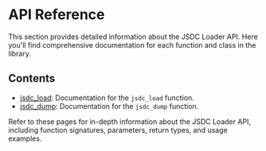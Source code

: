 # API Reference

This section provides detailed information about the JSDC Loader API. Here you'll find comprehensive documentation for each function and class in the library.

## Contents

* [jsdc_load](jsdc-load.md): Documentation for the `jsdc_load` function.
* [jsdc_dump](jsdc-dump.md): Documentation for the `jsdc_dump` function.

Refer to these pages for in-depth information about the JSDC Loader API, including function signatures, parameters, return types, and usage examples.
